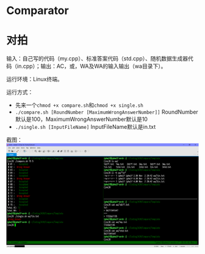# Comparator
# 对拍

输入：自己写的代码（my.cpp）、标准答案代码（std.cpp）、随机数据生成器代码（in.cpp）；输出：AC，或，WA及WA的输入输出（wa目录下）。

运行环境：Linux终端。

运行方式：
- 先来一个`chmod +x compare.sh`和`chmod +x single.sh`
- `./compare.sh [RoundNumber [MaximumWrongAnswerNumber]]`
    RoundNumber默认是100，MaximumWrongAnswerNumber默认是10
- `./single.sh [InputFileName]`
    InputFileName默认是in.txt

截图：![见Screenshot.png](https://github.com/iphelf/Comparator/raw/master/Screenshot.png)
